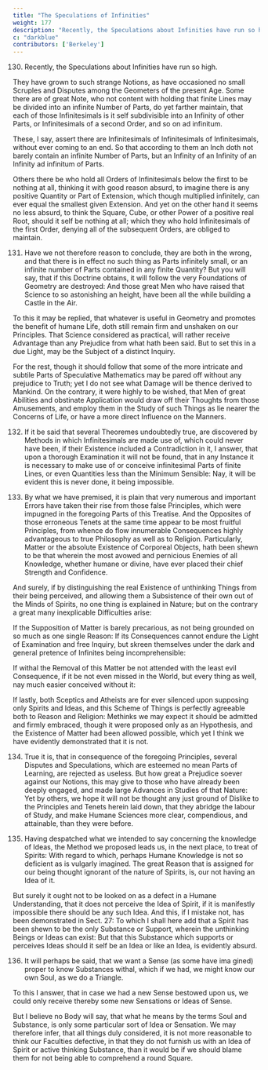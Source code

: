 ```yaml
---
title: "The Speculations of Infinities"
weight: 177
description: "Recently, the Speculations about Infinities have run so high"
c: "darkblue"
contributors: ['Berkeley']
---
```



130. Recently, the Speculations about Infinities have run so high.

They have grown to such strange Notions, as have occasioned no small Scruples and Disputes among the Geometers of the present Age. Some there are of great Note, who not content with holding that finite Lines may be divided into an infinite Number of Parts, do yet farther maintain, that each of those Infinitesimals is it self subdivisible into an Infinity of other Parts, or Infinitesimals of a second Order, and so on ad infinitum. 

These, I say, assert there are Infinitesimals of Infinitesimals of Infinitesimals, without ever coming to an end. So that according to them an Inch doth not barely contain an infinite Number of Parts, but an Infinity of an Infinity of an Infinity ad infinitum of Parts. 

Others there be who hold all Orders of Infinitesimals below the first to be nothing at all, thinking it with good reason absurd, to imagine there is any positive Quantity or Part of Extension, which though multiplied infinitely, can ever equal the smallest given Extension. And yet on the other hand it seems no less absurd, to think the Square, Cube, or other Power of a positive real Root, should it self be nothing at all; which they who hold Infinitesimals of the first Order, denying all of the subsequent Orders, are obliged to maintain.


131. Have we not therefore reason to conclude, they are both in the wrong, and that there is in effect no such thing as Parts infinitely small, or an infinite number of Parts contained in any finite Quantity? But you will say, that if this Doctrine obtains, it will follow the very Foundations of Geometry are destroyed: And those great Men who have raised that Science to so astonishing an height, have been all the while building a Castle in the Air.

To this it may be replied, that whatever is useful in Geometry and promotes the benefit of humane Life, doth still remain firm and unshaken on our Principles. That Science considered as practical, will rather receive Advantage than any Prejudice from what hath been said. But to set this in a due Light, may be the Subject of a distinct Inquiry. 

For the rest, though it should follow that some of the more intricate and subtile Parts of Speculative Mathematics may be pared off without any prejudice to Truth; yet I do not see what Damage will be thence derived to Mankind. On the contrary, it were highly to be wished, that Men of great Abilities and obstinate Application would draw off their Thoughts from those Amusements, and employ them in the Study of such Things as lie nearer the Concerns of Life, or have a more direct Influence on the Manners.


132. If it be said that several Theoremes undoubtedly true, are discovered by Methods in which Infinitesimals are made use of, which could never have been, if their Existence included a Contradiction in it, I answer, that upon a thorough Examination it will not be found, that in any Instance it is necessary to make use of or conceive infinitesimal Parts of finite Lines, or even Quantities less than the Minimum Sensible: Nay, it will be evident this is never done, it being impossible.


133. By what we have premised, it is plain that very numerous and important Errors have taken their rise from those false Principles, which were impugned in the foregoing Parts of this Treatise. And the Opposites of those erroneous Tenets at the same time appear to be most fruitful Principles, from whence do flow innumerable Consequences highly advantageous to true Philosophy as well as to Religion. Particularly, Matter or the absolute Existence of Corporeal Objects, hath been shewn to be that wherein the most avowed and pernicious Enemies of all Knowledge, whether humane or divine, have ever placed their chief Strength and Confidence.


And surely, if by distinguishing the real Existence of unthinking Things from their being perceived, and allowing them a Subsistence of their own out of the Minds of Spirits, no one thing is explained in Nature; but on the contrary a great many inexplicable Difficulties arise: 

If the Supposition of Matter is barely precarious, as not being grounded on so much as one single Reason: If its Consequences cannot endure the Light of Examination and free Inquiry, but skreen themselves under the dark and general pretence of Infinites being incomprehensible:

If withal the Removal of this Matter be not attended with the least evil Consequence, if it be not even missed in the World, but every thing as well, nay much easier conceived without it: 

If lastly, both Sceptics and Atheists are for ever silenced upon supposing only Spirits and Ideas, and this Scheme of Things is perfectly agreeable both to Reason and Religion: Methinks we may expect it should be admitted and firmly embraced, though it were proposed only as an Hypothesis, and the Existence of Matter had been allowed possible, which yet I think we have evidently demonstrated that it is not.


134. True it is, that in consequence of the foregoing Principles, several Disputes and Speculations, which are esteemed no mean Parts of Learning, are rejected as useless. But how great a Prejudice soever against our Notions, this may give to those who have already been deeply engaged, and made large Advances in Studies of that Nature: Yet by others, we hope it will not be thought any just ground of Dislike to the Principles and Tenets herein laid down, that they abridge the labour of Study, and make Humane Sciences more clear, compendious, and attainable, than they were before.


135. Having despatched what we intended to say concerning the knowledge of Ideas, the Method we proposed leads us, in the next place, to treat of Spirits: With regard to which, perhaps Humane Knowledge is not so deficient as is vulgarly imagined. The great Reason that is assigned for our being thought ignorant of the nature of Spirits, is, our not having an Idea of it. 

But surely it ought not to be looked on as a defect in a Humane Understanding, that it does not perceive the Idea of Spirit, if it is manifestly impossible there should be any such Idea. And this, if I mistake not, has been demonstrated in Sect. 27: To which I shall here add that a Spirit has been shewn to be the only Substance or Support, wherein the unthinking Beings or Ideas can exist: But that this Substance which supports or perceives Ideas should it self be an Idea or like an Idea, is evidently absurd.


136. It will perhaps be said, that we want a Sense (as some have ima gined) proper to know Substances withal, which if we had, we might know our own Soul, as we do a Triangle. 

To this I answer, that in case we had a new Sense bestowed upon us, we could only receive thereby some new Sensations or Ideas of Sense. 

But I believe no Body will say, that what he means by the terms Soul and Substance, is only some particular sort of Idea or Sensation. We may therefore infer, that all things duly considered, it is not more reasonable to think our Faculties defective, in that they do not furnish us with an Idea of Spirit or active thinking Substance, than it would be if we should blame them for not being able to comprehend a round Square.


